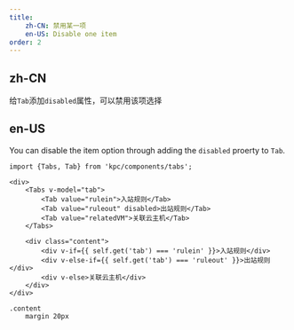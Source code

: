 ```yaml
---
title: 
    zh-CN: 禁用某一项
    en-US: Disable one item
order: 2
---
```


## zh-CN

给`Tab`添加`disabled`属性，可以禁用该项选择

## en-US

You can disable the item option through adding the `disabled` proerty to `Tab`.

```vdt
import {Tabs, Tab} from 'kpc/components/tabs';

<div>
    <Tabs v-model="tab">
        <Tab value="rulein">入站规则</Tab>
        <Tab value="ruleout" disabled>出站规则</Tab>
        <Tab value="relatedVM">关联云主机</Tab>
    </Tabs>

    <div class="content">
        <div v-if={{ self.get('tab') === 'rulein' }}>入站规则</div>
        <div v-else-if={{ self.get('tab') === 'ruleout' }}>出站规则</div>
        <div v-else>关联云主机</div> 
    </div>
</div>
```

```styl
.content
    margin 20px
```
